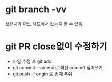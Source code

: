 # git branch -vv
브랜치가 어느 헤드에서 왔는지 볼 수  있음.

# git PR close없이 수정하기
- 파일 수정 후 git add
- git commit --amend로 최신 commit 덮어쓰기
- git push -f origin <branch name>  로 강제 푸쉬
